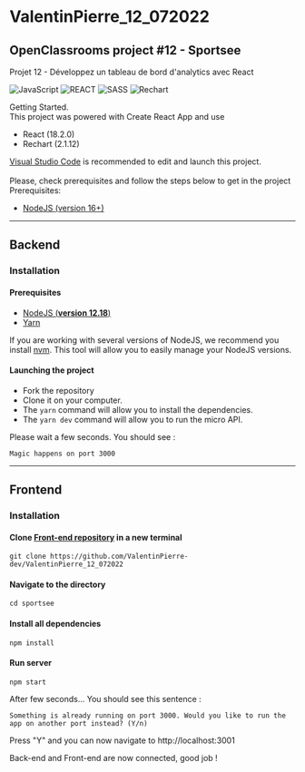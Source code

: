 # ValentinPierre_12_072022
## OpenClassrooms project #12 - Sportsee
Projet 12 - Développez un tableau de bord d'analytics avec React


![JavaScript](https://img.shields.io/badge/Language-JS-yellow) ![REACT](https://img.shields.io/badge/Framework-React-blue) ![SASS](https://img.shields.io/badge/Style-SASS-ff69b4) ![Rechart](https://img.shields.io/badge/Graph-Rechart-red)


Getting Started. <br>
This project was powered with Create React App and use <br>
  - React (18.2.0)
  - Rechart (2.1.12)


[Visual Studio Code](https://code.visualstudio.com/) is recommended to edit and launch this project.
<br>
<br>
Please,  check prerequisites and follow the steps below to get in the project
<br>
Prerequisites: <br>
  - [NodeJS (version 16+)](https://nodejs.org/en/download/)

---

## Backend
### Installation

#### Prerequisites

- [NodeJS (**version 12.18**)](https://nodejs.org/en/)
- [Yarn](https://yarnpkg.com/)

If you are working with several versions of NodeJS, we recommend you install [nvm](https://github.com/nvm-sh/nvm). This tool will allow you to easily manage your NodeJS versions.

#### Launching the project

- Fork the repository
- Clone it on your computer.
- The `yarn` command will allow you to install the dependencies.
- The `yarn dev` command will allow you to run the micro API.

Please wait a few seconds. You should see : <br>

`
Magic happens on port 3000
`

---

## Frontend
### Installation

#### Clone [Front-end repository](https://github.com/ValentinPierre-dev/ValentinPierre_12_072022) in a new terminal
```shell 
git clone https://github.com/ValentinPierre-dev/ValentinPierre_12_072022
```
#### Navigate to the directory
```shell 
cd sportsee
```
#### Install all dependencies
```shell
npm install
```
#### Run server
```shell
npm start
```
After few seconds... You should see this sentence : <br>

`
Something is already running on port 3000. Would you like to run the app on another port instead? (Y/n)
`

Press "Y" and you can now navigate to http://localhost:3001 

Back-end and Front-end are now connected, good job !